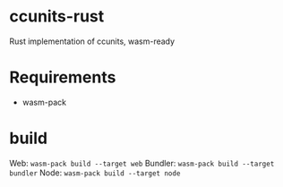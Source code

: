 # ccunits-rust
Rust implementation of ccunits, wasm-ready

# Requirements
- wasm-pack

# build 
Web: `wasm-pack build --target web` 
Bundler: `wasm-pack build --target bundler`
Node: `wasm-pack build --target node`
